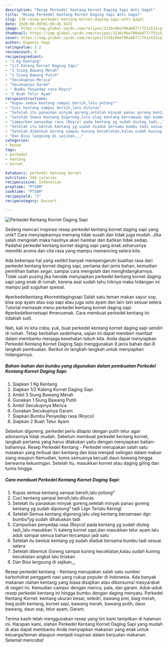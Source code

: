 ```yaml
---
description: "Resep Perkedel Kentang Kornet Daging Sapi Anti Gagal"
title: "Resep Perkedel Kentang Kornet Daging Sapi Anti Gagal"
slug: 130-resep-perkedel-kentang-kornet-daging-sapi-anti-gagal
date: 2020-08-09T01:50:45.547Z
image: https://img-global.cpcdn.com/recipes/3136c0be700ab877/751x532cq70/perkedel-kentang-kornet-daging-sapi-foto-resep-utama.jpg
thumbnail: https://img-global.cpcdn.com/recipes/3136c0be700ab877/751x532cq70/perkedel-kentang-kornet-daging-sapi-foto-resep-utama.jpg
cover: https://img-global.cpcdn.com/recipes/3136c0be700ab877/751x532cq70/perkedel-kentang-kornet-daging-sapi-foto-resep-utama.jpg
author: Eugenia Vega
ratingvalue: 3.2
reviewcount: 4
recipeingredient:
- "1 Kg Kentang"
- "1/2 Kaleng Kornet Daging Sapi"
- "3 Siung Bawang Merah"
- "1 Siung Bawang Putih"
- "Secukupnya Merica"
- "Secukupnya Garam"
- " Bumbu Penyedap rasa Royco"
- "2 Buah Telur Ayam"
recipeinstructions:
- "Kupas semua kentang sampai bersih,lalu potong²"
- "Cuci kentang sampai bersih,lalu dituras"
- "Setelah itu panaskan minyak goreng,setelah minyak panas goreng kentang yg sudah dipotong² tadi (Jgn Terlalu Kering)"
- "Setelah Semua kentang digoreng,lalu uleg kentang bersamaan dgn bumbu²yg sudah dihaluskan tadi"
- "Campurkan penyedap rasa (Royco) pada kentang yg sudah diuleg tadi,,lalu masukkan ½ kaleng kornet sapi,dan masukkan telur ayam lalu aduk sampai semua bahan tercampur jadi satu"
- "Setelah itu bentuk kentang yg sudah diaduk bersama bumbu tadi sesuai selera"
- "Setelah dibentuk Goreng sampai kuning kecoklatan,kalau sudah kuning kecoklatan angkat lalu tiriskan"
- "Dan Bisa langsung di sajikan,,,"
categories:
- Resep
tags:
- perkedel
- kentang
- kornet

katakunci: perkedel kentang kornet 
nutrition: 244 calories
recipecuisine: Indonesian
preptime: "PT30M"
cooktime: "PT58M"
recipeyield: "3"
recipecategory: Dessert

---
```



![Perkedel Kentang Kornet Daging Sapi](https://img-global.cpcdn.com/recipes/3136c0be700ab877/751x532cq70/perkedel-kentang-kornet-daging-sapi-foto-resep-utama.jpg)

Sedang mencari inspirasi resep perkedel kentang kornet daging sapi yang unik? Cara menyiapkannya memang tidak susah dan tidak juga mudah. Jika salah mengolah maka hasilnya akan hambar dan bahkan tidak sedap. Padahal perkedel kentang kornet daging sapi yang enak seharusnya memiliki aroma dan cita rasa yang mampu memancing selera kita.

Ada beberapa hal yang sedikit banyak mempengaruhi kualitas rasa dari perkedel kentang kornet daging sapi, pertama dari jenis bahan, kemudian pemilihan bahan segar, sampai cara mengolah dan menghidangkannya. Tidak usah pusing jika hendak menyiapkan perkedel kentang kornet daging sapi yang enak di rumah, karena asal sudah tahu triknya maka hidangan ini mampu jadi suguhan spesial.

#perkedelkentang #kornetdagingsapi Salah satu teman makan sayur sop, bisa sop ayam atau sop sapi atau juga soto ayam dan lain-lain sesuai selera. Tutorial memasak menu perkedel kentang kornet daging sapi #perkedelkornetsapi #menuenak. Cara membuat perkedel kentang ini tidaklah sulit.


Nah, kali ini kita coba, yuk, buat perkedel kentang kornet daging sapi sendiri di rumah. Tetap berbahan sederhana, sajian ini dapat memberi manfaat dalam membantu menjaga kesehatan tubuh kita. Anda dapat menyiapkan Perkedel Kentang Kornet Daging Sapi menggunakan 8 jenis bahan dan 8 langkah pembuatan. Berikut ini langkah-langkah untuk menyiapkan hidangannya.

<!--inarticleads1-->

##### Bahan-bahan dan bumbu yang digunakan dalam pembuatan Perkedel Kentang Kornet Daging Sapi:

1. Siapkan 1 Kg Kentang
1. Siapkan 1/2 Kaleng Kornet Daging Sapi
1. Ambil 3 Siung Bawang Merah
1. Gunakan 1 Siung Bawang Putih
1. Ambil Secukupnya Merica
1. Gunakan Secukupnya Garam
1. Siapkan  Bumbu Penyedap rasa (Royco)
1. Siapkan 2 Buah Telur Ayam


Sebelum digoreng, perkedel perlu dilapisi dengan putih telur agar adonannya tidak mudah. Sebelum membuat perkedel kentang kornet, langkah pertama yang harus dilakukan yaitu dengan menyiapkan bahan-bahannya. Resep Perkedel Kentang - Perkedel merupakan salah satu masakan yang terbuat dari kentang dan bisa menjadi selingan dalam makan siang maupun Kemudian, tumis semuanya kecuali daun bawang hingga berwarna kekuningan. Setelah itu, masukkan kornet atau daging giling dan tumis hingga. 

<!--inarticleads2-->

##### Cara membuat Perkedel Kentang Kornet Daging Sapi:

1. Kupas semua kentang sampai bersih,lalu potong²
1. Cuci kentang sampai bersih,lalu dituras
1. Setelah itu panaskan minyak goreng,setelah minyak panas goreng kentang yg sudah dipotong² tadi (Jgn Terlalu Kering)
1. Setelah Semua kentang digoreng,lalu uleg kentang bersamaan dgn bumbu²yg sudah dihaluskan tadi
1. Campurkan penyedap rasa (Royco) pada kentang yg sudah diuleg tadi,,lalu masukkan ½ kaleng kornet sapi,dan masukkan telur ayam lalu aduk sampai semua bahan tercampur jadi satu
1. Setelah itu bentuk kentang yg sudah diaduk bersama bumbu tadi sesuai selera
1. Setelah dibentuk Goreng sampai kuning kecoklatan,kalau sudah kuning kecoklatan angkat lalu tiriskan
1. Dan Bisa langsung di sajikan,,,


Resep perkedel kentang - Kentang merupakan salah satu sumber karbohidrat pengganti nasi yang cukup populer di Indonesia. Ada banyak makanan olahan kentang yang biasa disajikan atau dikonsumsi masyarakat di negeri ini. Kemudian campur dengan merica, pala, dan garam. Aduk-aduk resep perkedel kentang ini hingga bumbu dengan daging menyatu. Perkedel Kentang Kornet. kentang ukuran besar, seledri, bawang prei, bwg merah, bwg putih kentang, kornet sapi, bawang merah, bawang putih, daun bawang, daun sop, telur ayam, Garam. 

Terima kasih telah menggunakan resep yang tim kami tampilkan di halaman ini. Harapan kami, olahan Perkedel Kentang Kornet Daging Sapi yang mudah di atas dapat membantu Anda menyiapkan makanan yang enak untuk keluarga/teman ataupun menjadi inspirasi dalam berjualan makanan. Selamat mencoba!

